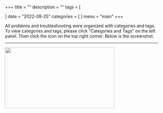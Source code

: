 +++
title = ""
description = ""
tags = [

]
date = "2022-08-25"
categories = [
]
menu = "main"
+++


All problems and troubleshooting were organized with categories and tags.  To view categories and tags, please click "Categories and Tags" on the left panel. Then click the icon on the top right corner.  Below is the screenshot.  


<!--more-->

---
<img width ="360" height= "200" src = "/docs/images/Screenshot 2022-08-22.png" />